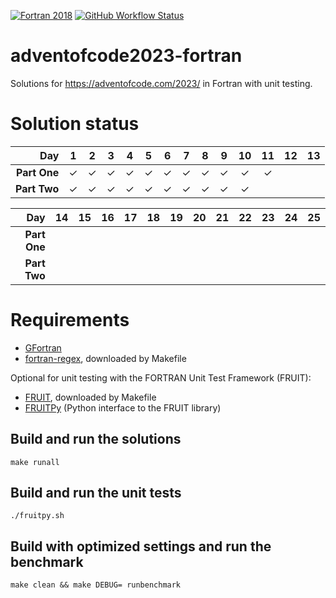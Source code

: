 [![Fortran 2018](https://hbhbnr.github.io/badges/Fortran-2018-blue-fortran-white.svg)](https://fortran-lang.org/)
[![GitHub Workflow Status](https://github.com/HbHbNr/adventofcode2023-fortran/actions/workflows/codequality.yml/badge.svg)](https://github.com/HbHbNr/adventofcode2023-fortran/actions/workflows/codequality.yml)

# adventofcode2023-fortran
Solutions for https://adventofcode.com/2023/ in Fortran with unit testing.

# Solution status
| **Day**      | **1** | **2** | **3** | **4** | **5** | **6** | **7** | **8** | **9** | **10** | **11** | **12** | **13** |
|-------------:|:-----:|:-----:|:-----:|:-----:|:-----:|:-----:|:-----:|:-----:|:-----:|:------:|:------:|:------:|:------:|
| **Part One** | ✓     | ✓     | ✓       | ✓     | ✓     | ✓     | ✓     | ✓     | ✓     | ✓      | ✓      |        |        |
| **Part Two** | ✓     | ✓     | ✓       | ✓     | ✓     | ✓     | ✓     | ✓     | ✓     | ✓      |        |        |        |

| **Day**      | **14** | **15** | **16** | **17** | **18** | **19** | **20** | **21** | **22** | **23** | **24** | **25** |
|-------------:|:------:|:------:|:------:|:------:|:------:|:------:|:------:|:------:|:------:|:------:|:------:|:------:|
| **Part One** |        |        |        |        |        |        |         |        |        |        |        |        |
| **Part Two** |        |        |        |        |        |        |         |        |        |        |        |        |

# Requirements
* [GFortran](https://gcc.gnu.org/wiki/GFortran)
* [fortran-regex](https://github.com/perazz/fortran-regex), downloaded by Makefile

Optional for unit testing with the FORTRAN Unit Test Framework (FRUIT):
* [FRUIT](https://sourceforge.net/projects/fortranxunit/), downloaded by Makefile
* [FRUITPy](https://github.com/acroucher/FRUITPy) (Python interface to the FRUIT library)

## Build and run the solutions

    make runall

## Build and run the unit tests

    ./fruitpy.sh

## Build with optimized settings and run the benchmark

    make clean && make DEBUG= runbenchmark
